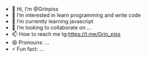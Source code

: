 - 👋 Hi, I’m @Grinpiss
- 👀 I’m interested in learn programming and write code
- 🌱 I’m currently learning javascript
- 💞️ I’m looking to collaborate on ...
- 📫 How to reach me tg:https://t.me/Grin_piss
- 😄 Pronouns: ...
- ⚡ Fun fact: ...

<!---
Grinpiss/Grinpiss is a ✨ special ✨ repository because its `README.md` (this file) appears on your GitHub profile.
You can click the Preview link to take a look at your changes.
--->
